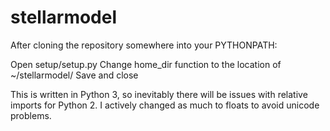 # stellarmodel

After cloning the repository somewhere into your PYTHONPATH:

Open setup/setup.py
Change home_dir function to the location of ~/stellarmodel/
Save and close


This is written in Python 3, so inevitably there will be issues with relative imports for Python 2. I actively changed as much to floats to avoid unicode problems.